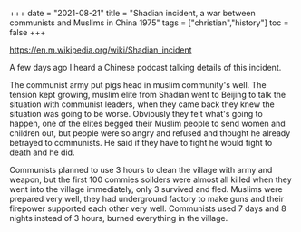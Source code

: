 +++ 
date = "2021-08-21"
title = "Shadian incident, a war between communists and Muslims in China 1975"
tags = ["christian","history"]
toc = false
+++


https://en.m.wikipedia.org/wiki/Shadian_incident


A few days ago I heard a Chinese podcast talking details of this incident.

The communist army put pigs head in muslim community's well. The tension kept growing, muslim elite from Shadian went to Beijing to talk the situation with communist leaders, when they came back they knew the situation was going to be worse. Obviously they felt what's going to happen, one of the elites begged their Muslim people to send women and children out, but people were so angry and refused and thought he already betrayed to communists. He said if they have to fight he would fight to death and he did.

Communists planned to use 3 hours to clean the village with army and weapon, but the first 100 commies soilders were almost all killed when they went into the village immediately, only 3 survived and fled. Muslims were prepared very well, they had underground factory to make guns and their firepower supported each other very well. Communists used 7 days and 8 nights instead of 3 hours, burned everything in the village.